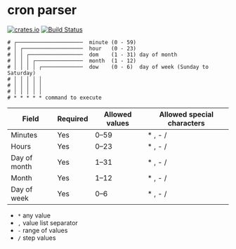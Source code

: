 # cron parser

[![crates.io](https://img.shields.io/crates/v/cron-parser.svg)](https://crates.io/crates/cron-parser)
[![Build Status](https://travis-ci.org/nbari/cron-parser.svg?branch=master)](https://travis-ci.org/nbari/cron-parser)

```
# ┌─────────────────────  minute (0 - 59)
# │ ┌───────────────────  hour   (0 - 23)
# │ │ ┌─────────────────  dom    (1 - 31) day of month
# │ │ │ ┌───────────────  month  (1 - 12)
# │ │ │ │ ┌─────────────  dow    (0 - 6)  day of week (Sunday to Saturday)
# │ │ │ │ │
# │ │ │ │ │
# │ │ │ │ │
# * * * * * command to execute
```

|Field|Required|Allowed values|Allowed special characters|
|-----|--------|--------------|--------------------------|
|Minutes| Yes | 0–59 | * , - / |
|Hours  | Yes | 0–23 | * , - / |
|Day of month| Yes | 1–31 | * , - / |
|Month | Yes | 1–12 | * , - / |
|Day of week | Yes | 0–6 | * , - / |

* `*` any value
* `,` value list separator
* `-` range of values
* `/` step values
